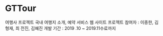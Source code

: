 # GTTour
여행사 프로젝트
국내 여행지 소개, 예약 서비스 웹 사이트
프로젝트 참여자 : 이종한, 김형재, 최 전진, 김혜진
개발 기간 : 2019 .10 ~ 2019.11수료까지

